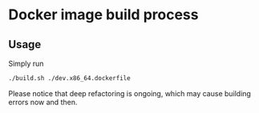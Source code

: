 # Docker image build process

## Usage

Simply run
```bash
./build.sh ./dev.x86_64.dockerfile
```

Please notice that deep refactoring is ongoing, which may cause building errors now and then.
